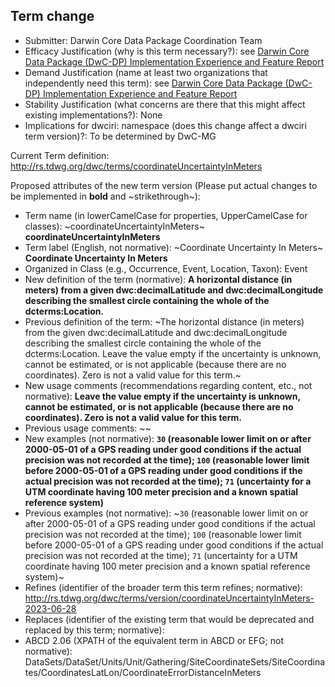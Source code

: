 ## Term change

* Submitter: Darwin Core Data Package Coordination Team
* Efficacy Justification (why is this term necessary?): see [Darwin Core Data Package (DwC-DP) Implementation Experience and Feature Report](https://gbif.github.io/dwc-dp/docs/dwc_dp_implementation_feature_reports.pdf)
* Demand Justification (name at least two organizations that independently need this term): see [Darwin Core Data Package (DwC-DP) Implementation Experience and Feature Report](https://gbif.github.io/dwc-dp/docs/dwc_dp_implementation_feature_reports.pdf)
* Stability Justification (what concerns are there that this might affect existing implementations?): None
* Implications for dwciri: namespace (does this change affect a dwciri term version)?: To be determined by DwC-MG

Current Term definition: http://rs.tdwg.org/dwc/terms/coordinateUncertaintyInMeters

Proposed attributes of the new term version (Please put actual changes to be implemented in **bold** and ~strikethrough~):

* Term name (in lowerCamelCase for properties, UpperCamelCase for classes): ~coordinateUncertaintyInMeters~ **coordinateUncertaintyInMeters**
* Term label (English, not normative): ~Coordinate Uncertainty In Meters~ **Coordinate Uncertainty In Meters**
* Organized in Class (e.g., Occurrence, Event, Location, Taxon): Event
* New definition of the term (normative): **A horizontal distance (in meters) from a given dwc:decimalLatitude and dwc:decimalLongitude describing the smallest circle containing the whole of the dcterms:Location.**
* Previous definition of the term: ~The horizontal distance (in meters) from the given dwc:decimalLatitude and dwc:decimalLongitude describing the smallest circle containing the whole of the dcterms:Location. Leave the value empty if the uncertainty is unknown, cannot be estimated, or is not applicable (because there are no coordinates). Zero is not a valid value for this term.~
* New usage comments (recommendations regarding content, etc., not normative): **Leave the value empty if the uncertainty is unknown, cannot be estimated, or is not applicable (because there are no coordinates). Zero is not a valid value for this term.** 
* Previous usage comments: ~~
* New examples (not normative): **`30` (reasonable lower limit on or after 2000-05-01 of a GPS reading under good conditions if the actual precision was not recorded at the time); `100` (reasonable lower limit before 2000-05-01 of a GPS reading under good conditions if the actual precision was not recorded at the time); `71` (uncertainty for a UTM coordinate having 100 meter precision and a known spatial reference system)**
* Previous examples (not normative): ~`30` (reasonable lower limit on or after 2000-05-01 of a GPS reading under good conditions if the actual precision was not recorded at the time); `100` (reasonable lower limit before 2000-05-01 of a GPS reading under good conditions if the actual precision was not recorded at the time); `71` (uncertainty for a UTM coordinate having 100 meter precision and a known spatial reference system)~
* Refines (identifier of the broader term this term refines; normative): http://rs.tdwg.org/dwc/terms/version/coordinateUncertaintyInMeters-2023-06-28
* Replaces (identifier of the existing term that would be deprecated and replaced by this term; normative): 
* ABCD 2.06 (XPATH of the equivalent term in ABCD or EFG; not normative): DataSets/DataSet/Units/Unit/Gathering/SiteCoordinateSets/SiteCoordinates/CoordinatesLatLon/CoordinateErrorDistanceInMeters
